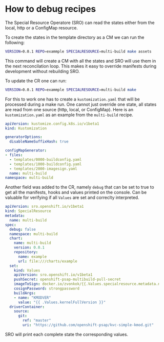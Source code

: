 # How to debug recipes

The Special Resource Operatore (SRO) can read the states either from the local,
http or a ConfigMap resource.

To create the states in the template directory as a CM we can run the
following:

```bash
VERSION=0.0.1 REPO=exammple SPECIALRESOURCE=multi-build make assets
```

This command will create a CM with all the states and SRO will use them in the
next reconcilation loop. This makes it easy to override manifests during
development without rebuilding SRO.

To update the CR one can run:

```bash
VERSION=0.0.1 REPO=exammple SPECIALRESOURCE=multi-build make
```

For this to work one has to create a `kustomization.yaml` that will be processed
during a make run. One cannot just override one state, all states are
read from one source (http, local, or ConfigMap). Here is an `kustomization.yaml` as an example from the
`multi-build` recipe.

```yaml
apiVersion: kustomize.config.k8s.io/v1beta1
kind: Kustomization

generatorOptions:
  disableNameSuffixHash: true

configMapGenerator:
- files:
  - templates/0000-buildconfig.yaml
  - templates/1000-buildconfig.yaml
  - templates/2000-imagesign.yaml
  name: multi-build
namespace: multi-build
```

Another field was added to the CR, namely `debug` that can be set to true to get
all the manifests, hooks and values printed on the console. Can be valuable for
verifying if all `Values` are set and correclty interpreted.

```yaml
apiVersion: sro.openshift.io/v1beta1
kind: SpecialResource
metadata:
  name: multi-build
spec:
  debug: false
  namespace: multi-build
  chart:
    name: multi-build
    version: 0.0.1
    repository:
      name: example
      url: file:///charts/example
  set:
    kind: Values
    apiVersion: sro.openshift.io/v1beta1
    pushSecret: openshift-psap-multibuild-pull-secret
    imageToSign: docker.io/zvonkok/{{.Values.specialresource.metadata.name}}-{{.Values.groupName.driverContainer}}:v{{.Values.kernelFullVersion}}
    cosignPassword: strongpassword
    buildArgs:
    - name: "KMODVER"
      value: "{{ .Values.kernelFullVersion }}"
  driverContainer:
    source:
      git:
        ref: "master"
        uri: "https://github.com/openshift-psap/kvc-simple-kmod.git"
```

SRO will print each complete state the corresponding values.
